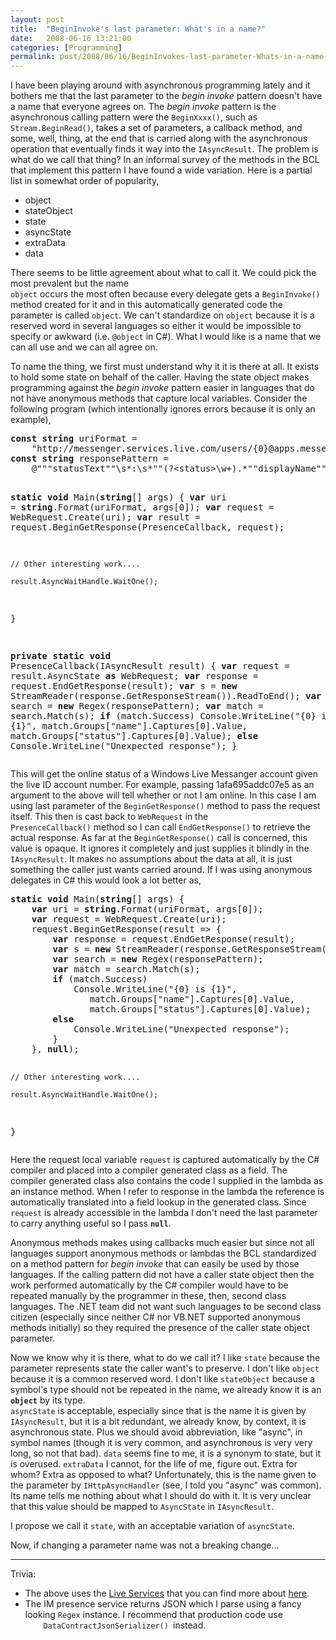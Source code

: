 ```yaml
---
layout: post
title:  "BeginInvoke's last parameter: What's in a name?"
date:   2008-06-16 13:21:00
categories: [Programming]
permalink: post/2008/06/16/BeginInvokes-last-parameter-Whats-in-a-name.aspx
---
```

<p>I have been playing around with asynchronous programming lately and it 
bothers me that the last parameter to the <em>begin invoke</em> pattern doesn't
have a name that everyone agrees on. The <em>begin invoke</em> pattern is the
asynchronous calling pattern were the <code>BeginXxxx()</code>, such as <code>
Stream.BeginRead()</code>, takes a set of parameters, a callback method, and
some, well, thing, at the end that is carried along with the asynchronous
operation that eventually finds it way into the <code>IAsyncResult</code>. The
problem is what do we call that thing? In an informal survey of the methods in
the BCL that implement this pattern I have found a wide variation. Here is a
partial list in somewhat order of popularity,</p>
<ul>
	<li>object</li>
	<li>stateObject</li>
	<li>state</li>
	<li>asyncState</li>
	<li>extraData</li>
	<li>data</li>
</ul>
<p>There seems to be little agreement about what to call it. We could pick the
most prevalent but the name <code>
object</code> occurs the most often because every
delegate gets a <code>BeginInvoke()</code> method created for it and in this
automatically generated code the parameter is called <code>object</code>. We can't standardize on <code>object</code> because it is a reserved word in several languages so either it would be impossible to
specify or awkward (i.e. <code>@object</code> in C#). What I would like is a
name that we can all use and we can all agree on.</p>
<p>To name the thing, we first must understand why it it is there at all. It
exists to hold some state on behalf of the caller. Having the state object makes
programming against the <em>begin invoke</em> pattern easier in languages that
do not have anonymous methods that capture local variables. Consider the
following program (which intentionally ignores errors because it is only an
example),</p>
<pre><b>const</b> <b>string</b> uriFormat =
    "http://messenger.services.live.com/users/{0}@apps.messenger.live.com/presence";
<b>const</b> <b>string</b> responsePattern =
    @"""statusText""\s*:\s*""(?&lt;status&gt;\w+).*""displayName""\s*:\s*""(?&lt;name&gt;\w+)""";

<b>static</b> <b>void</b> Main(<b>string</b>[] args) {
    <b>var</b> uri = <b>string</b>.Format(uriFormat, args[0]);
    <b>var</b> request = WebRequest.Create(uri);
    <b>var</b> result = request.BeginGetResponse(PresenceCallback, request);

    // Other interesting work....

    result.AsyncWaitHandle.WaitOne();
}

<b>private</b> <b>static</b> <b>void</b> PresenceCallback(IAsyncResult result) {
    <b>var</b> request = result.AsyncState <b>as</b> WebRequest;
    <b>var</b> response = request.EndGetResponse(result);
    <b>var</b> s = <b>new</b> StreamReader(response.GetResponseStream()).ReadToEnd();
    <b>var</b> search = <b>new</b> Regex(responsePattern);
    <b>var</b> match = search.Match(s);
    <b>if</b> (match.Success)
        Console.WriteLine("{0} is {1}",
           match.Groups["name"].Captures[0].Value,
           match.Groups["status"].Captures[0].Value);
    <b>else</b>
        Console.WriteLine("Unexpected response");
}
</pre>


<p>This will get the online status of a Windows Live Messanger account given the
live ID account number. For example, passing 1afa695addc07e5 as an argument to
the above will tell whether or not I am online. In this case I am using last
parameter of the <code>BeginGetResponse()</code> method to pass the request
itself. This then is cast back to <code>WebRequest</code> in the <code>
PresenceCallback()</code> method so I can call <code>EndGetResponse()</code> to
retrieve the actual response. As far at the <code>BeginGetResponse()</code> call
is concerned, this value is opaque. It ignores it completely and just supplies
it blindly in the <code>IAsyncResult</code>. It makes no assumptions about the
data at all, it is just something the caller just wants carried around. If I was using
anonymous delegates in C# this would look a lot better as,</p>
<pre><b>static</b> <b>void</b> Main(<b>string</b>[] args) {
    <b>var</b> uri = <b>string</b>.Format(uriFormat, args[0]);
    <b>var</b> request = WebRequest.Create(uri);
    request.BeginGetResponse(result =&gt; {
        <b>var</b> response = request.EndGetResponse(result);
        <b>var</b> s = <b>new</b> StreamReader(response.GetResponseStream()).ReadToEnd();
        <b>var</b> search = <b>new</b> Regex(responsePattern);
        <b>var</b> match = search.Match(s);
        <b>if</b> (match.Success)
            Console.WriteLine("{0} is {1}",
               match.Groups["name"].Captures[0].Value,
               match.Groups["status"].Captures[0].Value);
        <b>else</b>
            Console.WriteLine("Unexpected response");
        }
    }, <b>null</b>);

    // Other interesting work....

    result.AsyncWaitHandle.WaitOne();
}</pre>

<p>Here the request local variable <code>request</code> is captured
automatically by the C# compiler and placed into a compiler generated class as a
field. The compiler generated class also contains the code I supplied in the
lambda as an instance method. When I refer to response in the lambda the
reference is automatically translated into a field lookup in the generated
class. Since <code>request</code> is already accessible in the lambda I don't
need the last parameter to carry anything useful so I pass <code><strong>null</strong></code>.</p>
<p>Anonymous methods makes using callbacks much easier but since not all
languages support anonymous methods or lambdas the BCL standardized on a method
pattern for <em>begin invoke</em> that can easily be used by those languages. If the calling pattern did not have a caller state
object then the work performed automatically by the C# compiler would have to be
repeated manually by the programmer in these, then, second class languages. The
.NET team did not want such languages to be second class citizen (especially since neither C# nor VB.NET supported anonymous methods initially)
so they required the presence of the caller state object parameter.</p>
<p>Now we know why it is there, what to do we call it? I like <code>state</code>
because the parameter represents state the caller want's to preserve. I don't
like <code>object</code> because it is a common reserved word. I don't like
<code>stateObject</code> because a symbol's type should not be repeated in the
name, we already know it is an <code><b>object</b></code> by its type. <code>
asyncState</code> is acceptable, especially since that is the name it is given
by <code>IAsyncResult</code>, but it is a bit redundant, we already know, by
context, it is asynchronous state. Plus we should avoid abbreviation, like "async",
in symbol names (though it is very common, and asynchronous is very very long,
so not that bad). <code>data</code> seems fine to me, it is a synonym to state,
but it is overused. <code>extraData</code> I cannot, for the life of me, figure
out. Extra for whom? Extra as opposed to what? Unfortunately, this is the name
given to the parameter by <code>IHttpAsyncHandler</code> (see, I told you "async"
was common).&nbsp; Its name tells me nothing about what I should do with it. It
is very unclear that this value should be mapped to <code>AsyncState</code> in <code>IAsyncResult</code>.</p>
<p>I propose we call it <code>state</code>, with an acceptable variation of
<code>asyncState</code>.</p>
<p>Now, if changing a parameter name was not a breaking change...</p>
<hr>
<p>Trivia: </p>
<ul>
	<li>The above uses the <a href="http://live.com">Live Services</a> that you
	can find more about <a href="http://dev.live.com">here</a>.</li>
	<li>The IM presence service returns JSON which I parse using a fancy looking
	<code>Regex</code> instance. I recommend that production code use <code>
	DataContractJsonSerializer() </code>instead.</li>
</ul>
